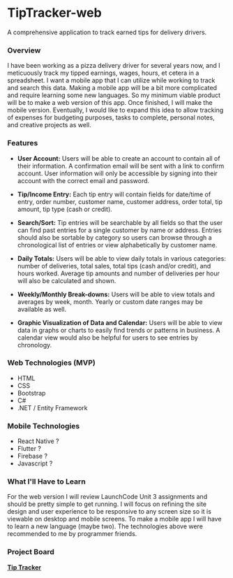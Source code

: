 # TipTracker-web
A comprehensive application to track earned tips for delivery drivers.

### Overview
I have been working as a pizza delivery driver for several years now, and I meticuously track my tipped earnings, wages, hours, et cetera in a spreadsheet.  I want a mobile app that I can utilize while working to track and search this data.
Making a mobile app will be a bit more complicated and require learning some new languages.  So my minimum viable product will be to make a web version of this app.  Once finished, I will make the mobile version.  Eventually, I would like to expand this idea to allow tracking of expenses for budgeting purposes, tasks to complete, personal notes, and creative projects as well.



### Features
* **User Account:** Users will be able to create an account to contain all of their information. A confirmation email will be sent with a link to confirm account. User information will only be accessible by signing into their account with the correct email and password.

* **Tip/Income Entry:** Each tip entry will contain fields for date/time of entry, order number, customer name, customer address, order total, tip amount, tip type (cash or credit).

* **Search/Sort:** Tip entries will be searchable by all fields so that the user can find past entries for a single customer by name or address.  Entries should also be sortable by category so users can browse through a chronological list of entries or view alphabetically by customer name.

* **Daily Totals:** Users will be able to view daily totals in various categories: number of deliveries, total sales, total tips (cash and/or credit), and hours worked.  Average tip amounts and number of deliveries per hour will also be calculated and shown.

* **Weekly/Monthly Break-downs:** Users will be able to view totals and averages by week, month. Yearly or custom date ranges may be available as well.

* **Graphic Visualization of Data and Calendar:** Users will be able to view data in graphs or charts to easily find trends or patterns in business.  A calendar view would also be helpful for users to see entries by chronology.



### Web Technologies (MVP)
* HTML
* CSS
* Bootstrap
* C#
* .NET / Entity Framework

### Mobile Technologies
* React Native ?
* Flutter ?
* Firebase ?
* Javascript ?



### What I'll Have to Learn
For the web version I will review LaunchCode Unit 3 assignments and should be pretty simple to get running.  I will focus on refining the site design and user experience to be responsive to any screen size so it is viewable on desktop and mobile screens.
To make a mobile app I will have to learn a new language (maybe two).  The technologies above were recommended to me by programmer friends.



### Project Board
**[Tip Tracker](https://trello.com/b/1pqI9t3K/tip-tracker)**
